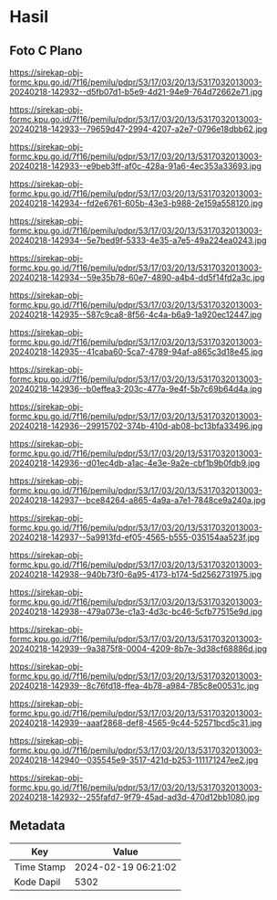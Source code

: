 # Hasil

## Foto C Plano

https://sirekap-obj-formc.kpu.go.id/7f16/pemilu/pdpr/53/17/03/20/13/5317032013003-20240218-142932--d5fb07d1-b5e9-4d21-94e9-764d72662e71.jpg

https://sirekap-obj-formc.kpu.go.id/7f16/pemilu/pdpr/53/17/03/20/13/5317032013003-20240218-142933--79659d47-2994-4207-a2e7-0796e18dbb62.jpg

https://sirekap-obj-formc.kpu.go.id/7f16/pemilu/pdpr/53/17/03/20/13/5317032013003-20240218-142933--e9beb3ff-af0c-428a-91a6-4ec353a33693.jpg

https://sirekap-obj-formc.kpu.go.id/7f16/pemilu/pdpr/53/17/03/20/13/5317032013003-20240218-142934--fd2e6761-605b-43e3-b988-2e159a558120.jpg

https://sirekap-obj-formc.kpu.go.id/7f16/pemilu/pdpr/53/17/03/20/13/5317032013003-20240218-142934--5e7bed9f-5333-4e35-a7e5-49a224ea0243.jpg

https://sirekap-obj-formc.kpu.go.id/7f16/pemilu/pdpr/53/17/03/20/13/5317032013003-20240218-142934--59e35b78-60e7-4890-a4b4-dd5f14fd2a3c.jpg

https://sirekap-obj-formc.kpu.go.id/7f16/pemilu/pdpr/53/17/03/20/13/5317032013003-20240218-142935--587c9ca8-8f56-4c4a-b6a9-1a920ec12447.jpg

https://sirekap-obj-formc.kpu.go.id/7f16/pemilu/pdpr/53/17/03/20/13/5317032013003-20240218-142935--41caba60-5ca7-4789-94af-a865c3d18e45.jpg

https://sirekap-obj-formc.kpu.go.id/7f16/pemilu/pdpr/53/17/03/20/13/5317032013003-20240218-142936--b0effea3-203c-477a-9e4f-5b7c69b64d4a.jpg

https://sirekap-obj-formc.kpu.go.id/7f16/pemilu/pdpr/53/17/03/20/13/5317032013003-20240218-142936--29915702-374b-410d-ab08-bc13bfa33496.jpg

https://sirekap-obj-formc.kpu.go.id/7f16/pemilu/pdpr/53/17/03/20/13/5317032013003-20240218-142936--d01ec4db-a1ac-4e3e-9a2e-cbf1b9b0fdb9.jpg

https://sirekap-obj-formc.kpu.go.id/7f16/pemilu/pdpr/53/17/03/20/13/5317032013003-20240218-142937--bce84264-a865-4a9a-a7e1-7848ce9a240a.jpg

https://sirekap-obj-formc.kpu.go.id/7f16/pemilu/pdpr/53/17/03/20/13/5317032013003-20240218-142937--5a9913fd-ef05-4565-b555-035154aa523f.jpg

https://sirekap-obj-formc.kpu.go.id/7f16/pemilu/pdpr/53/17/03/20/13/5317032013003-20240218-142938--940b73f0-6a95-4173-b174-5d2562731975.jpg

https://sirekap-obj-formc.kpu.go.id/7f16/pemilu/pdpr/53/17/03/20/13/5317032013003-20240218-142938--479a073e-c1a3-4d3c-bc46-5cfb77515e9d.jpg

https://sirekap-obj-formc.kpu.go.id/7f16/pemilu/pdpr/53/17/03/20/13/5317032013003-20240218-142939--9a3875f8-0004-4209-8b7e-3d38cf68886d.jpg

https://sirekap-obj-formc.kpu.go.id/7f16/pemilu/pdpr/53/17/03/20/13/5317032013003-20240218-142939--8c76fd18-ffea-4b78-a984-785c8e00531c.jpg

https://sirekap-obj-formc.kpu.go.id/7f16/pemilu/pdpr/53/17/03/20/13/5317032013003-20240218-142939--aaaf2868-def8-4565-9c44-52571bcd5c31.jpg

https://sirekap-obj-formc.kpu.go.id/7f16/pemilu/pdpr/53/17/03/20/13/5317032013003-20240218-142940--035545e9-3517-421d-b253-111171247ee2.jpg

https://sirekap-obj-formc.kpu.go.id/7f16/pemilu/pdpr/53/17/03/20/13/5317032013003-20240218-142932--255fafd7-9f79-45ad-ad3d-470d12bb1080.jpg


## Metadata

| Key        | Value               |
| ---------- | ------------------- |
| Time Stamp | 2024-02-19 06:21:02 |
| Kode Dapil | 5302                |




